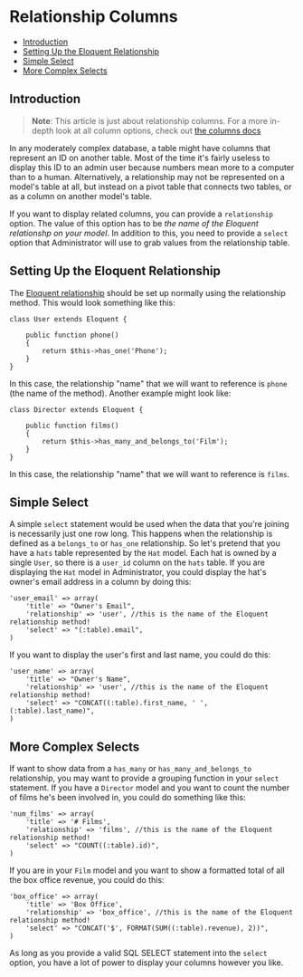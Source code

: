 # Relationship Columns

- [Introduction](#introduction)
- [Setting Up the Eloquent Relationship](#setting-up-the-eloquent-relationship)
- [Simple Select](#simple-select)
- [More Complex Selects](#more-complex-selects)

<a name="introduction"></a>
## Introduction

> **Note**: This article is just about relationship columns. For a more in-depth look at all column options, check out [the columns docs](/docs/columns)

In any moderately complex database, a table might have columns that represent an ID on another table. Most of the time it's fairly useless to display this ID to an admin user because numbers mean more to a computer than to a human. Alternatively, a relationship may not be represented on a model's table at all, but instead on a pivot table that connects two tables, or as a column on another model's table.

If you want to display related columns, you can provide a `relationship` option. The value of this option has to be *the name of the Eloquent relationshp on your model*. In addition to this, you need to provide a `select` option that Administrator will use to grab values from the relationship table.

<a name="setting-up-the-eloquent-relationship"></a>
## Setting Up the Eloquent Relationship

The [Eloquent relationship](http://laravel.com/docs/database/eloquent#relationships) should be set up normally using the relationship method. This would look something like this:

	class User extends Eloquent {

		public function phone()
		{
			return $this->has_one('Phone');
		}
	}

In this case, the relationship "name" that we will want to reference is `phone` (the name of the method). Another example might look like:

	class Director extends Eloquent {

		public function films()
		{
			return $this->has_many_and_belongs_to('Film');
		}
	}

In this case, the relationship "name" that we will want to reference is `films`.

<a name="simple-select"></a>
## Simple Select

A simple `select` statement would be used when the data that you're joining is necessarily just one row long. This happens when the relationship is defined as a `belongs_to` or `has_one` relationship. So let's pretend that you have a `hats` table represented by the `Hat` model. Each hat is owned by a single `User`, so there is a `user_id` column on the `hats` table. If you are displaying the `Hat` model in Administrator, you could display the hat's owner's email address in a column by doing this:

	'user_email' => array(
		'title' => "Owner's Email",
		'relationship' => 'user', //this is the name of the Eloquent relationship method!
		'select' => "(:table).email",
	)

If you want to display the user's first and last name, you could do this:

	'user_name' => array(
		'title' => "Owner's Name",
		'relationship' => 'user', //this is the name of the Eloquent relationship method!
		'select' => "CONCAT((:table).first_name, ' ', (:table).last_name)",
	)

<a name="more-complex-selects"></a>
## More Complex Selects

If want to show data from a `has_many` or `has_many_and_belongs_to` relationship, you may want to provide a grouping function in your `select` statement. If you have a `Director` model and you want to count the number of films he's been involved in, you could do something like this:

	'num_films' => array(
		'title' => '# Films',
		'relationship' => 'films', //this is the name of the Eloquent relationship method!
		'select' => "COUNT((:table).id)",
	)

If you are in your `Film` model and you want to show a formatted total of all the box office revenue, you could do this:

	'box_office' => array(
		'title' => 'Box Office',
		'relationship' => 'box_office', //this is the name of the Eloquent relationship method!
		'select' => "CONCAT('$', FORMAT(SUM((:table).revenue), 2))",
	)

As long as you provide a valid SQL SELECT statement into the `select` option, you have a lot of power to display your columns however you like.